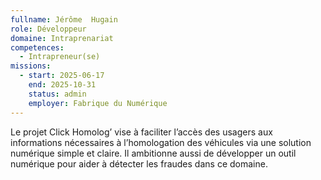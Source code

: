 ```yaml
---
fullname: Jérôme  Hugain
role: Développeur
domaine: Intraprenariat
competences:
  - Intrapreneur(se)
missions:
  - start: 2025-06-17
    end: 2025-10-31
    status: admin
    employer: Fabrique du Numérique
---
```

Le projet Click Homolog’ vise à faciliter l’accès des usagers aux informations nécessaires à l’homologation des véhicules via une solution numérique simple et claire. Il ambitionne aussi de développer un outil numérique pour aider à détecter les fraudes dans ce domaine.